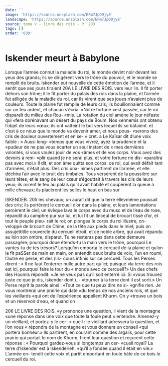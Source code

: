 ```yaml
---
date: ''
image: 'https://source.unsplash.com/EFm7JpD9jy8'
landscape: 'https://source.unsplash.com/EFm7JpD9jy8'
source: tome V - livre des rois - P. 203
tags: []
order: '039'
---
```


# Iskender meurt à Babylone

Lorsque l’armée connut la maladie du roi, le monde devint noir devant les yeux des grands; ils se dirigèrent vers le trône du pouvoir, et le monde
se remplit de bruits. Iskender eut nouvelle de cette
émotion de l’armée, et il sentit que ses jours tiraient
20A LE LIVRE DES ROIS.
vers leur lin. Il fit porter dehors son trône; il le fit porter du palais des rois dans la plaine, et l’armée
fut atlligée de la maladie du roi, car ils virent que ses joues n’avaient plus de couleurs. Toute la plaine
fut remplie de leurs cris; ils bouillonnaient comme sur un feu ardent, et chacun s’écria: «Notre fortune
«est passée, car le roi disparaît du milieu des Rou-
«mis. La rotation du ciel amène le jour néfaste qui
«fera dorénavant un désert du pays de Boum. Nos «ennemis ont obtenu l’objet de leurs vœux; ils ont
«atteint le but vers lequel ils se bâtaient. et c’est à
ce nous que le monde va devenir amer, et nous pous-
«serons des cris de douleur ouvertement et en se- « cret. a Le Kaïsar dit d’une voix faible : « Aussi long-
«temps que vous vivrez, ayez la prudence et la «pudeur de ne pas vous écarter un seul instant de
« mes dernières volontés, si vous voulez jouir de vos «âmes et de vos corps. Vous avez des devoirs à rem- «plir quand je ne serai plus, et votre fortune ne dis- «paraîtra pas avec moi.»
ll dit, et son âme quitta son corps: ce roi, qui avait défait tant d’armées, n’était plus. Des cris una-
nimes partirent de l’armée, et elle déchira l’air avec
le bruit des timbales. Tous versèrent de la poussière sur leurs têtes, et le sang de leur cœur s’égouttait à
travers les cils de leurs yeux; ils mirent le feu au palais qu’il avait habité et coupèrent la queue à mille chevaux; ils placèrent les selles le haut en bas sur

lSKENDEB. 205 les chevaux; on aurait dit que la terre ellevmême
poussait des cris; ils portèrent le cercueil d’or dans
la plaine, et leurs lamentations percèrent le ciel; un
évêque lava le corps avec du musc et de l’eau de
rose, répandit du camphre pur sur lui, et lui fit un linceul de brocart tissé d’or, et tout le peuple pleu-
rait le roi; on plongea le corps du roi illustre, cn- veloppé de brocart de Chine, de la tête aux pieds dans
le miel; puis on assujettitlle couvercle du cercueil étroit, et ce noble arbre, qui avait répandu au loin
son ombre, disparut. Tu ne resteras pas dans cette
demeure passagère; pourquoi doue étends-tu la main vers le trône, pourquoi Le vantes-tu de tes trésors? Lorsqu’on emporta le cercueil de la plaine et qu’on
le fit paSSer de main en main, on entendit deux bruits de voix, l’un en roumi, l’autre en perse, et des (lis-
cours infinis sur ce cercueil. Tous les Perses dirent : « ll ne faut l’enterrer nulle autre part qu’ici; puisque
«la terre des rois est ici, pourquoi faire le tour du « monde avec ce cercueil?» Un des chefs des Houmis répondit: «Je ne veux pas qu’il soit enterré ici. Si
«vous trouvez juste ce que je dis, Iskender dont ï..-
«tourner à la terre dont il est sorti.» Un Perse reprit
la parole ainsi : «Tout ce que tu peux dire ne si- «gnifie rien. Je vous montrerai une prairie qui date «du temps de nos anciens rois, et que les vieillards «qui ont de l’expérience appellent Khurm. On y
«trouve un bois et un réservoir d’eau, et quand on

206 LE LIVRE DES ROIS.
«y prononce une question, il vient de la montagne «une réponse dans une voix que toute la foule peut
« entendre. Amenez-y un vieillard, et portez-y le cer-
« cueil : le vieillard adressera la question, et l’on vous
« répondra de la montagne et vous donnera un conseil «qui portera bonheur.» lls partirent, en courant comme des argalis, pour cette prairie qui portait le nom de Khurm, firent leur question et reçurent cette réponse : « Pourquoi gardez-vous si longtemps un cer- «cueil royal? La terre d’lskender est à Iskenderieh,
«qu’il a fondée quand il était en vie.» L’armée en-
tendit cette voix et partit emportant en toute hâte de ce bois le cercueil du roi.
